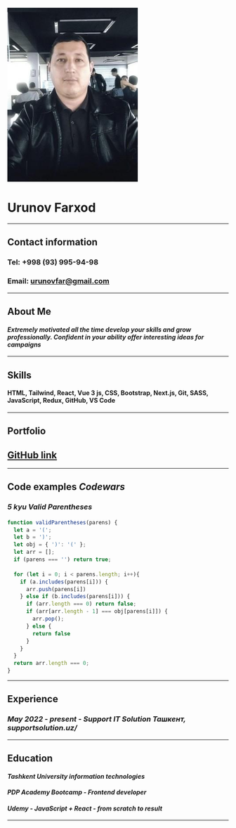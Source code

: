 ![My photo](/photo.jpg)
# **Urunov Farxod**


________________________

## **Contact information**
### **Tel:** +998 (93) 995-94-98
### **Email:** urunovfar@gmail.com
________________________

## **About Me**
#### *Extremely motivated all the time develop your skills and grow professionally. Confident in your ability offer interesting ideas for campaigns*

___

## **Skills**

#### HTML, Tailwind, React, Vue 3 js, CSS, Bootstrap, Next.js, Git, SASS, JavaScript, Redux, GitHub, VS Code
___

## **Portfolio**
## [GitHub link](https://github.com/FarxodUrunov/intex-admin)

___

## **Code examples** *Codewars*

### *5 kyu Valid Parentheses*
```JavaScript
function validParentheses(parens) {
  let a = '(';
  let b = ')';
  let obj = { ')': '(' };
  let arr = [];
  if (parens === '') return true;

  for (let i = 0; i < parens.length; i++){
    if (a.includes(parens[i])) {
      arr.push(parens[i])
    } else if (b.includes(parens[i])) {
      if (arr.length === 0) return false;
      if (arr[arr.length - 1] === obj[parens[i]]) {
        arr.pop();
      } else {
        return false
      }
    }
  }
  return arr.length === 0;
}
```
___

## **Experience**

### *May 2022 - present* - *Support IT Solution Ташкент, supportsolution.uz/*

___

## **Education**

#### *Tashkent University information technologies*
#### *PDP Academy Bootcamp - Frontend developer*
#### *Udemy - JavaScript + React - from scratch to result*

__________